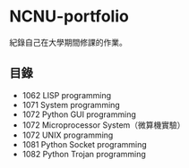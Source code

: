 # NCNU-portfolio

紀錄自己在大學期間修課的作業。

## 目錄

- 1062 LISP programming
- 1071 System programming
- 1072 Python GUI programming
- 1072 Microprocessor System（微算機實驗）
- 1072 UNIX programming
- 1081 Python Socket programming
- 1082 Python Trojan programming
